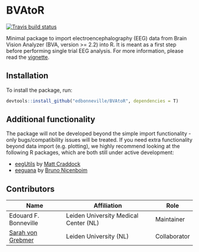 # BVAtoR

<!-- badges: start -->
  [![Travis build status](https://travis-ci.org/edbonneville/BVAtoR.svg?branch=master)](https://travis-ci.org/edbonneville/BVAtoR)
  <!-- badges: end -->

Minimal package to import electroencephalography (EEG) data from Brain Vision Analyzer (BVA, version >= 2.2) into R. It is meant as a first step before performing single trial EEG analysis. For more information, please read the [vignette](https://edbonneville.github.io/BVAtoR/articles/basic-usage.html).

## Installation

To install the package, run:

```r
devtools::install_github("edbonneville/BVAtoR", dependencies = T)
```

## Additional functionality

The package will not be developed beyond the simple import functionality - only bugs/compatibility issues will be treated. If you need extra functionality beyond data import (e.g. plotting), we highly recommend looking at the following R packages, which are both still under active development:

* [eegUtils](https://github.com/craddm/eegUtils) by [Matt Craddock](https://www.mattcraddock.com/)
* [eeguana](https://github.com/bnicenboim/eeguana/) by [Bruno Nicenboim](https://bnicenboim.github.io/)

## Contributors

| Name                                                         | Affiliation                           | Role         |
| ------------------------------------------------------------ | ------------------------------------- | ------------ |
| Edouard F. Bonneville                                        | Leiden University Medical Center (NL) | Maintainer   |
| [Sarah von Grebmer](https://www.multilingualmind.eu/sarah-von-grebmer-zu-wolfsthurn?fbclid=IwAR3eL2IgqgbKIeGFRZtdNaLHDswC9iraLNxXDrVorQh92mK16iH5NJjLjwE) | Leiden University (NL)                | Collaborator |

